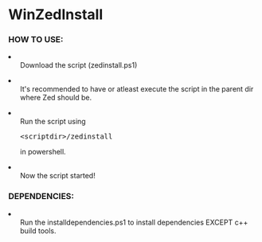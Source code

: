 # WinZedInstall
<h3>HOW TO USE:</h3>
<li>
    <ul>Download the script (zedinstall.ps1)</ul></li>
    <li>
  <ul>It's recommended to have or atleast execute the script in the parent dir where Zed should be.</ul></li>
  <li><ul>Run the script using <pre>&ltscriptdir&gt/zedinstall</pre> in powershell.</ul></li>
  <li><ul>Now the script started!</ul></li>

<h3>DEPENDENCIES:</h3>
<li><ul>Run the installdependencies.ps1 to install dependencies EXCEPT c++ build tools.</ul></li>
